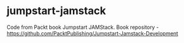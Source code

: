 # jumpstart-jamstack
Code from Packt book Jumpstart JAMStack. Book repository - https://github.com/PacktPublishing/Jumpstart-Jamstack-Development
